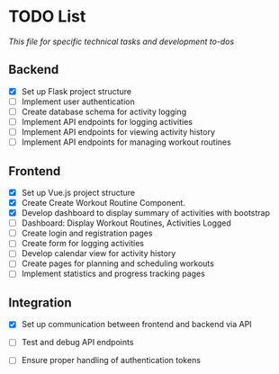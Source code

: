 # TODO List
<i>This file for specific technical tasks and development to-dos</i>

## Backend

- [x] Set up Flask project structure
- [ ] Implement user authentication
- [ ] Create database schema for activity logging
- [ ] Implement API endpoints for logging activities
- [ ] Implement API endpoints for viewing activity history
- [ ] Implement API endpoints for managing workout routines

## Frontend

- [x] Set up Vue.js project structure
- [x] Create Create Workout Routine Component.
- [x] Develop dashboard to display summary of activities with bootstrap
- [ ] Dashboard: Display Workout Routines, Activities Logged
- [ ] Create login and registration pages
- [ ] Create form for logging activities
- [ ] Develop calendar view for activity history
- [ ] Create pages for planning and scheduling workouts
- [ ] Implement statistics and progress tracking pages

## Integration

- [x] Set up communication between frontend and backend via API
- [ ] Test and debug API endpoints
- [ ] Ensure proper handling of authentication tokens


